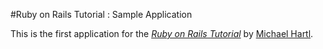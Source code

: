 #Ruby on Rails Tutorial : Sample Application

This is the first application for the
[*Ruby on Rails Tutorial*](
http://railstutorial.jp/)
by [Michael Hartl](http://michealheartl.com/).